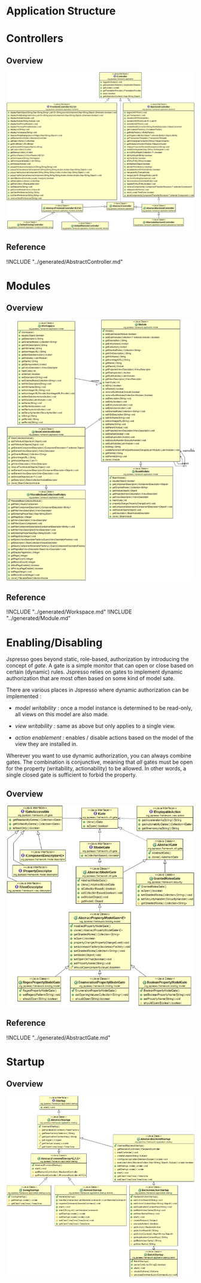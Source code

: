 # Application Structure

<!-- toc -->

# Controllers

## Overview

![Controllers class diagram](../uml/controllers.PNG)

## Reference
!INCLUDE "../generated/AbstractController.md"


# Modules

## Overview

![Modules class diagram](../uml/modules.PNG)

## Reference
!INCLUDE "../generated/Workspace.md"
!INCLUDE "../generated/Module.md"

# Enabling/Disabling

Jspresso goes beyond static, role-based, authorization by introducing
the concept of *gate*. A gate is a simple monitor that can open or close
based on certain (dynamic) rules. Jspresso relies on gates to implement
dynamic authorization that are most often based on some kind of model
sate.

There are various places in Jspresso where dynamic authorization can be
implemented :

-   *model writability* : once a model instance is determined to be
    read-only, all views on this model are also made.

-   *view writability* : same as above but only applies to a single
    view.

-   *action enablement* : enables / disable actions based on the model
    of the view they are installed in.

Wherever you want to use dynamic authorization, you can always combine
gates. The combination is conjunctive, meaning that *all* gates must be
open for the property (writability, actionability) to be allowed. In
other words, a single closed gate is sufficient to forbid the property.

## Overview

![Gates class diagram](../uml/enablement.PNG)

## Reference
!INCLUDE "../generated/AbstractGate.md"

# Startup

## Overview

![Startup class diagram](../uml/startup.PNG)
